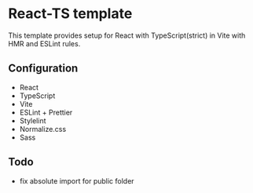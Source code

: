 # React-TS template

This template provides setup for React with TypeScript(strict) in Vite with HMR and ESLint rules.

## Configuration

- React
- TypeScript
- Vite
- ESLint + Prettier
- Stylelint
- Normalize.css
- Sass

## Todo
- fix absolute import for public folder
